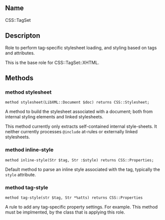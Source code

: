 Name
----

CSS::TagSet

Descripton
----------

Role to perform tag-specific stylesheet loading, and styling based on tags and attributes.

This is the base role for CSS::TagSet::XHTML.

Methods
-------

### method stylesheet

    method stylesheet(LibXML::Document $doc) returns CSS::Stylesheet;

A method to build the stylesheet associated with a document; both from internal styling elements and linked stylesheets.

This method currently only extracts self-contained internal style-sheets. It neither currently processes `@include` at-rules or externally linked stylesheets.

### method inline-style

    method inline-style(Str $tag, Str :$style) returns CSS::Properties;

Default method to parse an inline style associated with the tag, typically the `style` attribute.

### method tag-style

    method tag-style(str $tag, Str *%atts) returns CSS::Properties

A rule to add any tag-specific property settings. For example. This method must be implmented, by the class that is applying this role.

